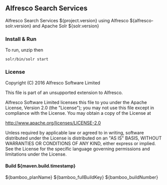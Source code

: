 ## Alfresco Search Services
Alfresco Search Services ${project.version} using Alfresco ${alfresco-solr.version} and Apache Solr ${solr.version}

### Install & Run
To run, unzip then
```
solr/bin/solr start
```

### License
Copyright (C) 2016 Alfresco Software Limited

This file is part of an unsupported extension to Alfresco.

Alfresco Software Limited licenses this file
to you under the Apache License, Version 2.0 (the
"License"); you may not use this file except in compliance
with the License.  You may obtain a copy of the License at

 http://www.apache.org/licenses/LICENSE-2.0

Unless required by applicable law or agreed to in writing,
software distributed under the License is distributed on an
"AS IS" BASIS, WITHOUT WARRANTIES OR CONDITIONS OF ANY
KIND, either express or implied.  See the License for the
specific language governing permissions and limitations
under the License.

#### Build ${maven.build.timestamp}
${bamboo_planName} ${bamboo_fullBuildKey} ${bamboo_buildNumber}
